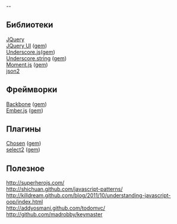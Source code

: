 --
## Библиотеки

[JQuery](http://jquery.com/)<br>
[JQuery UI](http://jqueryui.com/) ([gem](http://github.com/jquery/jquery-ui))<br>
[Underscore.js](http://underscorejs.org/)([gem](http://github.com/rweng/underscore-rails))<br>
[Underscore.string](http://epeli.github.com/underscore.string/) ([gem](https://github.com/jaimie-van-santen/underscore-string-rails))<br>
[Moment.js](http://momentjs.com/) ([gem](http://github.com/derekprior/momentjs-rails))<br>
[json2](https://github.com/douglascrockford/JSON-js)<br>

## Фреймворки

[Backbone](http://backbonejs.org/) ([gem](http://github.com/codebrew/backbone-rails))<br>
[Ember.js](http://emberjs.com/) ([gem](https://github.com/emberjs/ember-rails))<br>

## Плагины

[Chosen](http://harvesthq.github.com/chosen/) ([gem](http://github.com/tsechingho/chosen-rails))<br>
[select2](http://ivaynberg.github.com/select2/) ([gem](https://github.com/argerim/select2-rails))<br>

## Полезное

http://superherojs.com/<br>
http://shichuan.github.com/javascript-patterns/<br>
http://killdream.github.com/blog/2011/10/understanding-javascript-oop/index.html<br>
http://addyosmani.github.com/todomvc/<br>
http://github.com/madrobby/keymaster<br>